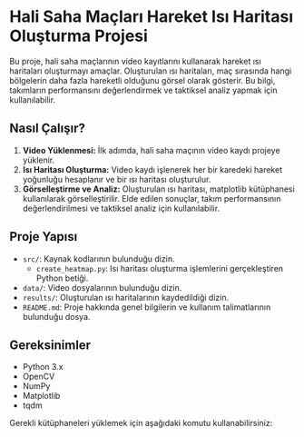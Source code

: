 # Hali Saha Maçları Hareket Isı Haritası Oluşturma Projesi

Bu proje, hali saha maçlarının video kayıtlarını kullanarak hareket ısı haritaları oluşturmayı amaçlar. Oluşturulan ısı haritaları, maç sırasında hangi bölgelerin daha fazla hareketli olduğunu görsel olarak gösterir. Bu bilgi, takımların performansını değerlendirmek ve taktiksel analiz yapmak için kullanılabilir.

## Nasıl Çalışır?

1. **Video Yüklenmesi:** İlk adımda, hali saha maçının video kaydı projeye yüklenir.
2. **Isı Haritası Oluşturma:** Video kaydı işlenerek her bir karedeki hareket yoğunluğu hesaplanır ve bir ısı haritası oluşturulur.
3. **Görselleştirme ve Analiz:** Oluşturulan ısı haritası, matplotlib kütüphanesi kullanılarak görselleştirilir. Elde edilen sonuçlar, takım performansının değerlendirilmesi ve taktiksel analiz için kullanılabilir.

## Proje Yapısı

- `src/`: Kaynak kodlarının bulunduğu dizin.
  - `create_heatmap.py`: Isı haritası oluşturma işlemlerini gerçekleştiren Python betiği.
- `data/`: Video dosyalarının bulunduğu dizin.
- `results/`: Oluşturulan ısı haritalarının kaydedildiği dizin.
- `README.md`: Proje hakkında genel bilgilerin ve kullanım talimatlarının bulunduğu dosya.

## Gereksinimler

- Python 3.x
- OpenCV
- NumPy
- Matplotlib
- tqdm

Gerekli kütüphaneleri yüklemek için aşağıdaki komutu kullanabilirsiniz:
